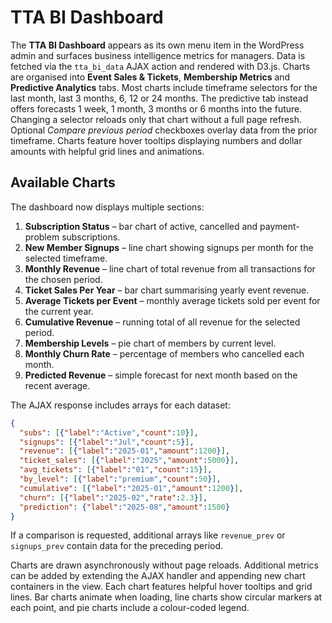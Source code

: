 # TTA BI Dashboard

The **TTA BI Dashboard** appears as its own menu item in the WordPress admin and surfaces business intelligence metrics for managers. Data is fetched via the `tta_bi_data` AJAX action and rendered with D3.js. Charts are organised into **Event Sales & Tickets**, **Membership Metrics** and **Predictive Analytics** tabs. Most charts include timeframe selectors for the last month, last 3 months, 6, 12 or 24 months. The predictive tab instead offers forecasts 1 week, 1 month, 3 months or 6 months into the future. Changing a selector reloads only that chart without a full page refresh. Optional *Compare previous period* checkboxes overlay data from the prior timeframe. Charts feature hover tooltips displaying numbers and dollar amounts with helpful grid lines and animations.

## Available Charts

The dashboard now displays multiple sections:

1. **Subscription Status** – bar chart of active, cancelled and payment-problem subscriptions.
2. **New Member Signups** – line chart showing signups per month for the selected timeframe.
3. **Monthly Revenue** – line chart of total revenue from all transactions for the chosen period.
4. **Ticket Sales Per Year** – bar chart summarising yearly event revenue.
5. **Average Tickets per Event** – monthly average tickets sold per event for the current year.
6. **Cumulative Revenue** – running total of all revenue for the selected period.
7. **Membership Levels** – pie chart of members by current level.
8. **Monthly Churn Rate** – percentage of members who cancelled each month.
9. **Predicted Revenue** – simple forecast for next month based on the recent average.

The AJAX response includes arrays for each dataset:

```json
{
  "subs": [{"label":"Active","count":10}],
  "signups": [{"label":"Jul","count":5}],
  "revenue": [{"label":"2025-01","amount":1200}],
  "ticket_sales": [{"label":"2025","amount":5000}],
  "avg_tickets": [{"label":"01","count":15}],
  "by_level": [{"label":"premium","count":50}],
  "cumulative": [{"label":"2025-01","amount":1200}],
  "churn": [{"label":"2025-02","rate":2.3}],
  "prediction": {"label":"2025-08","amount":1500}
}
```
If a comparison is requested, additional arrays like `revenue_prev` or `signups_prev` contain data for the preceding period.

Charts are drawn asynchronously without page reloads. Additional metrics can be added by extending the AJAX handler and appending new chart containers in the view.
Each chart features helpful hover tooltips and grid lines. Bar charts animate when loading, line charts show circular markers at each point, and pie charts include a colour-coded legend.
